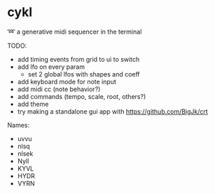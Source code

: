 # cykl
:loop: a generative midi sequencer in the terminal

TODO:
 - add timing events from grid to ui to switch
 - add lfo on every param
   - set 2 global lfos with shapes and coeff
 - add keyboard mode for note input
 - add midi cc (note behavior?)
 - add commands (tempo, scale, root, others?)
 - add theme
 - try making a standalone gui app with https://github.com/BigJk/crt

Names:
  - uvvu
  - nlsq
  - nlsek
  - Nyll
  - KYVL
  - HYDR
  - VYRN
